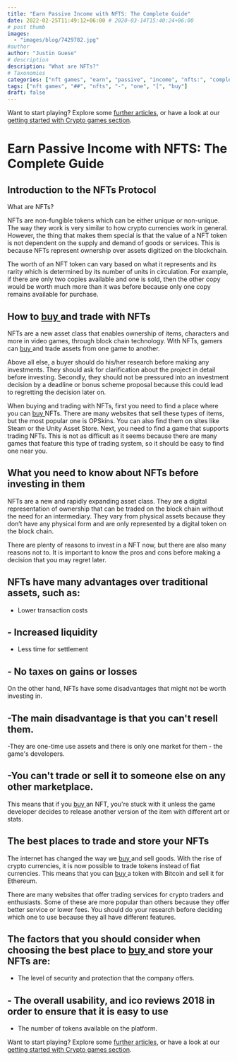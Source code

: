```yaml
---
title: "Earn Passive Income with NFTS: The Complete Guide"
date: 2022-02-25T11:49:12+06:00 # 2020-03-14T15:40:24+06:00
# post thumb
images:
  - "images/blog/7429782.jpg"
#author
author: "Justin Guese"
# description
description: "What are NFTs?"
# Taxonomies
categories: ["nft games", "earn", "passive", "income", "nfts:", "complete", "guide"]
tags: ["nft games", "##", "nfts", "-", "one", "[", "buy"]
draft: false
---
```



Want to start playing? Explore some [further articles](/blog/), or have a look at our [getting started with Crypto games section](/services/how-do-i-get-started/).

# Earn Passive Income with NFTS: The Complete Guide

## Introduction to the NFTs Protocol

What are NFTs?

NFTs are non-fungible tokens which can be either unique or non-unique. The way they work is very similar to how crypto currencies work in general. However, the thing that makes them special is that the value of a NFT token is not dependent on the supply and demand of goods or services. This is because NFTs represent ownership over assets digitized on the blockchain.

The worth of an NFT token can vary based on what it represents and its rarity which is determined by its number of units in circulation. For example, if there are only two copies available and one is sold, then the other copy would be worth much more than it was before because only one copy remains available for purchase.

## How to [ buy ](https://accounts.binance.com/en/register?ref=37092355) and trade with NFTs

NFTs are a new asset class that enables ownership of items, characters and more in video games, through block chain technology. With NFTs, gamers can [ buy ](https://accounts.binance.com/en/register?ref=37092355) and trade assets from one game to another.

Above all else, a buyer should do his/her research before making any investments. They should ask for clarification about the project in detail before investing. Secondly, they should not be pressured into an investment decision by a deadline or bonus scheme proposal because this could lead to regretting the decision later on.

When buying and trading with NFTs, first you need to find a place where you can [ buy ](https://accounts.binance.com/en/register?ref=37092355) NFTs. There are many websites that sell these types of items, but the most popular one is OPSkins. You can also find them on sites like Steam or the Unity Asset Store. Next, you need to find a game that supports trading NFTs. This is not as difficult as it seems because there are many games that feature this type of trading system, so it should be easy to find one near you.

## What you need to know about NFTs before investing in them

NFTs are a new and rapidly expanding asset class. They are a digital representation of ownership that can be traded on the block chain without the need for an intermediary. They vary from physical assets because they don’t have any physical form and are only represented by a digital token on the block chain.

There are plenty of reasons to invest in a NFT now, but there are also many reasons not to. It is important to know the pros and cons before making a decision that you may regret later.

## NFTs have many advantages over traditional assets, such as:

- Lower transaction costs

## - Increased liquidity

- Less time for settlement

## - No taxes on gains or losses

On the other hand, NFTs have some disadvantages that might not be worth investing in.

## -The main disadvantage is that you can't resell them.

-They are one-time use assets and there is only one market for them - the game's developers.

## -You can't trade or sell it to someone else on any other marketplace.

This means that if you [ buy ](https://accounts.binance.com/en/register?ref=37092355) an NFT, you're stuck with it unless the game developer decides to release another version of the item with different art or stats.

## The best places to trade and store your NFTs

The internet has changed the way we [ buy ](https://accounts.binance.com/en/register?ref=37092355) and sell goods. With the rise of crypto currencies, it is now possible to trade tokens instead of fiat currencies. This means that you can [ buy ](https://accounts.binance.com/en/register?ref=37092355) a token with Bitcoin and sell it for Ethereum.

There are many websites that offer trading services for crypto traders and enthusiasts. Some of these are more popular than others because they offer better service or lower fees. You should do your research before deciding which one to use because they all have different features.

## The factors that you should consider when choosing the best place to [ buy ](https://accounts.binance.com/en/register?ref=37092355) and store your NFTs are:

- The level of security and protection that the company offers.

## - The overall usability, and ico reviews 2018 in order to ensure that it is easy to use

- The number of tokens available on the platform.

Want to start playing? Explore some [further articles](/blog/), or have a look at our [getting started with Crypto games section](/services/how-do-i-get-started/).

